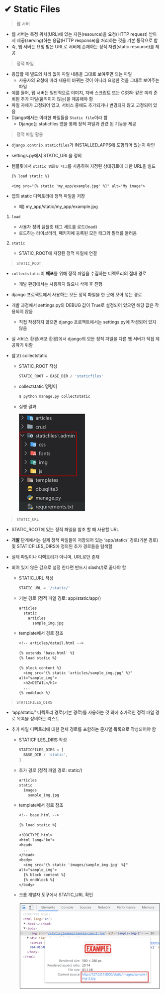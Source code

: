 # ✔ Static Files
> 웹 서버
- 웹 서버는 특정 위치(URL)에 있는 자원(resource)을 요청(HTTP request) 받아서 제공(serving)하는 응답(HTTP response)을 처리하는 것을 기본 동작으로 함
- 즉, 웹 서버는 요청 받은 URL로 서버에 존재하는 정적 자원(static resource)를 제공

> 정적 파일
- 응답할 때 별도의 처리 없이 파일 내용을 그대로 보여주면 되는 파일
  - 사용자의 요청에 따라 내용이 바뀌는 것이 아니라 요청한 것을 그대로 보여주는 파일
- 예를 들어, 웹 서버는 일반적으로 이미지, 자바 스크립트 또는 CSS와 같은 미리 준비된 추가 파일(움직이지 않는)을 제공해야 함
- 파일 자체가 고정되어 있고, 서비스 중에도 추가되거나 변경되지 않고 고정되어 있음
- Django에서는 이러한 파일들을 `Static file`이라 함
  - Django는 staticfiles 앱을 통해 정적 파일과 관련 된 기능을 제공

> 정적 파일 활용

- `django.contrib.staticfiles`가 INSTALLED_APPS에 포함되어 있는지 확인
- settings.py에서 STATIC_URL을 정의
- 템플릿에서 `static 템플릿 태그`를 사용하여 지정된 상대경로에 대한 URL을 빌드

  ```django
  {% load static %}

  <img src="{% static 'my_app/example.jpg' %}" alt="My image">
  ```

- 앱의 static 디렉토리에 정적 파일을 저장
  - 예) my_app/static/my_app/example.jpg

1. `load`
   
   - 사용자 정의 템플릿 태그 세트를 로드(load)
   - 로드하는 라이브러리, 패키지에 등록된 모든 태그와 필터를 불러옴

2. `static`
   
   - STATIC_ROOT에 저장된 정적 파일에 연결


> `STATIC_ROOT`

- `collectstatic`이 **배포**를 위해 정적 파일을 수집하는 디렉토리의 절대 경로
  - 개발 환경에서는 사용하지 않으니 삭제 후 진행
- django 프로젝트에서 사용하는 모든 정적 파일을 한 곳에 모아 넣는 경로
- 개발 과정에서 settings.py의 DEBUG 값이 True로 설정되어 있으면 해당 값은 작용되지 않음
  - 직접 작성하지 않으면 django 프로젝트에서는 settings.py에 작성되어 있지 않음
- 실 서비스 환경(배포 환경)에서 django의 모든 정적 파일을 다른 웹 서버가 직접 제공하기 위함
- 참고) collectstatic
  
  - STATIC_ROOT 작성

    ```python
    STATIC_ROOT = BASE_DIR / 'staticfiles'
    ```
  
  - collectstatic 명령어
  
    ```bash
    $ python manage.py collectstatic
    ```
  
  - 실행 결과

    ![](img/staticfiles.png)

> `STATIC_URL`

- STATIC_ROOT에 있는 정적 파일을 참조 할 때 사용할 URL
- **개발** 단계에서는 실제 정적 파일들이 저장되어 있는 ‘app/static/’ 경로(기본 경로) 및 STATICFILES_DIRS에 정의된 추가 경로들을 탐색함
- 실제 파일이나 디렉토리가 아니며, URL로만 존재
- 비어 있지 않은 값으로 설정 한다면 반드시 slash(/)로 끝나야 함

  - STATIC_URL 작성
  
    ```python
    STATIC_URL = '/static/'
    ```

  - 기본 경로 (정적 파일 경로: app/static/app/)
  
    ```
    articles
      static
        articles
          sample_img.jpg
    ```
  
  - template에서 경로 참조
  
    ```django
    <!-- articles/detail.html -->

    {% extends 'base.html' %}
    {% load static %}

    {% block content %}
      <img src="{% static 'articles/sample_img.jpg' %}" alt="sample_img">
      <h2>DETAIL</h2>
      ...
    {% endblock %}
    ```

> `STATICFILES_DIRS`

  - ‘app/static/’ 디렉토리 경로(기본 경로)를 사용하는 것 외에 추가적인 정적 파일 경로 목록을 정의하는 리스트
  - 추가 파일 디렉토리에 대한 전체 경로를 포함하는 문자열 목록으로 작성되어야 함

    - STATICFILES_DIRS 작성
  
      ```python
      STATICFILES_DIRS = [
        BASE_DIR / 'static',
      ]
      ```

    - 추가 경로 (정적 파일 경로: static/)
    
      ```
      articles
      static
        images
          sample_img.jpg
      ```
  
    - template에서 경로 참조
    
      ```django
      <!-- base.html -->

      {% load static %}

      <!DOCTYPE html>
      <html lang="ko">
      <head>
        ...
      </head>
      <body>
        <img src="{% static 'images/sample_img.jpg' %}" alt="sample_img">
        {% block content %}
        {% endblock %}
      </body>
      ```
    
    - 크롬 개발자 도구에서 STATIC_URL 확인
    
      ![](img/static_url.png)